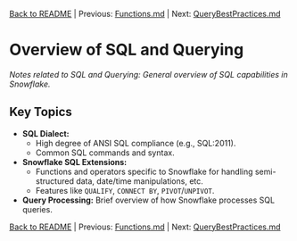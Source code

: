 [Back to README](../README.md) | Previous: [Functions.md](Functions.md) | Next: [QueryBestPractices.md](QueryBestPractices.md)

# Overview of SQL and Querying

*Notes related to SQL and Querying: General overview of SQL capabilities in Snowflake.*

## Key Topics
*   **SQL Dialect:**
    *   High degree of ANSI SQL compliance (e.g., SQL:2011).
    *   Common SQL commands and syntax.
*   **Snowflake SQL Extensions:**
    *   Functions and operators specific to Snowflake for handling semi-structured data, date/time manipulations, etc.
    *   Features like `QUALIFY`, `CONNECT BY`, `PIVOT`/`UNPIVOT`.
*   **Query Processing:** Brief overview of how Snowflake processes SQL queries.


[Back to README](../README.md) | Previous: [Functions.md](Functions.md) | Next: [QueryBestPractices.md](QueryBestPractices.md)
